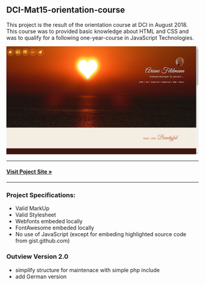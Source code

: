 ## DCI-Mat15-orientation-course

This project is the result of the orientation course at DCI in August 2018. This course was to provided basic knowledge about HTML and CSS and was to qualify for a following one-year-course in JavaScript Technologies.

![My image](https://raw.githubusercontent.com/FeliOdras/DCI-Mat15-orientation-course/master/Screenshot.png)
<hr>

#### **[Visit Poject Site &raquo;](https://me.odras.de/)**
<hr>

### Project Specifications:
- Valid MarkUp
- Valid Stylesheet
- Webfonts embeded locally
- FontAwesome embeded locally
- No use of JavaScript (except for embeding highlighted source code from gist.github.com)

### Outview Version 2.0

- simplify structure for maintenace with simple php include
- add German version
